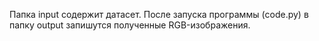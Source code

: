 Папка input содержит датасет.
После запуска программы (code.py) в папку output запишутся полученные
RGB-изображения.